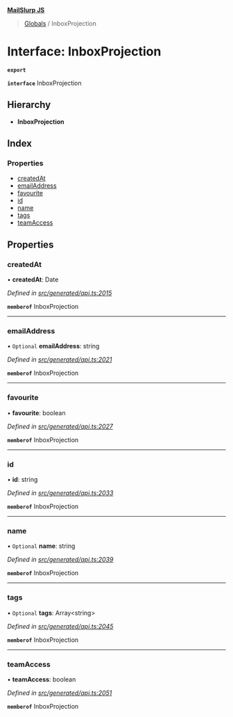 **[MailSlurp JS](../README.md)**

> [Globals](../README.md) / InboxProjection

# Interface: InboxProjection

**`export`** 

**`interface`** InboxProjection

## Hierarchy

* **InboxProjection**

## Index

### Properties

* [createdAt](inboxprojection.md#createdat)
* [emailAddress](inboxprojection.md#emailaddress)
* [favourite](inboxprojection.md#favourite)
* [id](inboxprojection.md#id)
* [name](inboxprojection.md#name)
* [tags](inboxprojection.md#tags)
* [teamAccess](inboxprojection.md#teamaccess)

## Properties

### createdAt

•  **createdAt**: Date

*Defined in [src/generated/api.ts:2015](https://github.com/mailslurp/mailslurp-client/blob/359c034/src/generated/api.ts#L2015)*

**`memberof`** InboxProjection

___

### emailAddress

• `Optional` **emailAddress**: string

*Defined in [src/generated/api.ts:2021](https://github.com/mailslurp/mailslurp-client/blob/359c034/src/generated/api.ts#L2021)*

**`memberof`** InboxProjection

___

### favourite

•  **favourite**: boolean

*Defined in [src/generated/api.ts:2027](https://github.com/mailslurp/mailslurp-client/blob/359c034/src/generated/api.ts#L2027)*

**`memberof`** InboxProjection

___

### id

•  **id**: string

*Defined in [src/generated/api.ts:2033](https://github.com/mailslurp/mailslurp-client/blob/359c034/src/generated/api.ts#L2033)*

**`memberof`** InboxProjection

___

### name

• `Optional` **name**: string

*Defined in [src/generated/api.ts:2039](https://github.com/mailslurp/mailslurp-client/blob/359c034/src/generated/api.ts#L2039)*

**`memberof`** InboxProjection

___

### tags

• `Optional` **tags**: Array\<string>

*Defined in [src/generated/api.ts:2045](https://github.com/mailslurp/mailslurp-client/blob/359c034/src/generated/api.ts#L2045)*

**`memberof`** InboxProjection

___

### teamAccess

•  **teamAccess**: boolean

*Defined in [src/generated/api.ts:2051](https://github.com/mailslurp/mailslurp-client/blob/359c034/src/generated/api.ts#L2051)*

**`memberof`** InboxProjection
